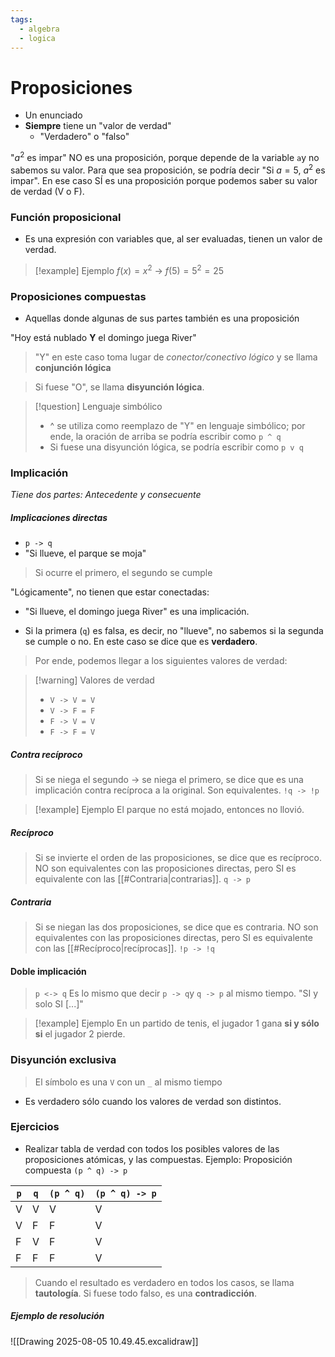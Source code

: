 ```yaml
---
tags:
  - algebra
  - logica
---
```


# Proposiciones
- Un enunciado
- **Siempre** tiene un "valor de verdad"
	- "Verdadero" o "falso"

"$a^2$ es impar" NO es una proposición, porque depende de la variable `a`y no sabemos su valor. Para que sea proposición, se podría decir "Si $a = 5$, $a^2$ es impar". En ese caso SÍ es una proposición porque podemos saber su valor de verdad (V o F).

### Función proposicional
- Es una expresión con variables que, al ser evaluadas, tienen un valor de verdad.

>[!example] Ejemplo
>$f(x) = x^2$ -> $f(5) = 5^2 = 25$

### Proposiciones compuestas
- Aquellas donde algunas de sus partes también es una proposición

"Hoy está nublado **Y** el domingo juega River"
> "Y" en este caso toma lugar de *conector/conectivo lógico* y se llama **conjunción lógica**

> Si fuese "O", se llama **disyunción lógica**.

>[!question] Lenguaje simbólico
>- ^ se utiliza como reemplazo de "Y" en lenguaje simbólico; por ende, la oración de arriba se podría escribir como `p ^ q`
>- Si fuese una disyunción lógica, se podría escribir como `p v q`

### Implicación
*Tiene dos partes: Antecedente y consecuente*
##### Implicaciones directas
- `p -> q`
- "Si llueve, el parque se moja"
> Si ocurre el primero, el segundo se cumple

"Lógicamente", no tienen que estar conectadas:
- "Si llueve, el domingo juega River" es una implicación.

- Si la primera (`q`) es falsa, es decir, no "llueve", no sabemos si la segunda se cumple o no. En este caso se dice que es **verdadero**.

> Por ende, podemos llegar a los siguientes valores de verdad:

>[!warning] Valores de verdad
>- `V -> V = V`
>- `V -> F = F`
>- `F -> V = V`
>- `F -> F = V`

##### Contra recíproco
> Si se niega el segundo -> se niega el primero, se dice que es una implicación contra recíproca a la original. Son equivalentes.
> `!q -> !p`

>[!example] Ejemplo
>El parque no está mojado, entonces no llovió.

##### Recíproco
> Si se invierte el orden de las proposiciones, se dice que es recíproco. NO son equivalentes con las proposiciones directas, pero SI es equivalente con las [[#Contraria|contrarias]].
> `q -> p`

##### Contraria
> Si se niegan las dos proposiciones, se dice que es contraria. NO son equivalentes con las proposiciones directas, pero SI es equivalente con las [[#Recíproco|recíprocas]].
>  `!p -> !q`

#### Doble implicación
> `p <-> q`
>  Es lo mismo que decir `p -> q`y `q -> p` al mismo tiempo.
>  "SI y solo SI [...]"

>[!example] Ejemplo
>En un partido de tenis, el jugador 1 gana **si y sólo si** el jugador 2 pierde.

### Disyunción exclusiva
> El símbolo es una `V` con un `_` al mismo tiempo
- Es verdadero sólo cuando los valores de verdad son distintos.

### Ejercicios
- Realizar tabla de verdad con todos los posibles valores de las proposiciones atómicas, y las compuestas.
Ejemplo:
Proposición compuesta `(p ^ q) -> p`

| `p` | `q` | `(p ^ q)` | `(p ^ q) -> p` |
| --- | --- | --------- | -------------- |
| V   | V   | V         | V              |
| V   | F   | F         | V              |
| F   | V   | F         | V              |
| F   | F   | F         | V              |

> Cuando el resultado es verdadero en todos los casos, se llama **tautología**. Si fuese todo falso, es una **contradicción**.

##### Ejemplo de resolución
![[Drawing 2025-08-05 10.49.45.excalidraw]]
